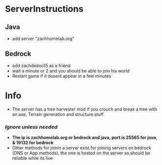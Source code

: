 # ServerInstructions

## Java
+ add server "zachhomelab.org"

## Bedrock
+ add zachdedoo15 as a friend
+ wait a minute or 2 and you should be able to join his world
+ Restart game if it dosent appear in a few minutes

# Info

+ The server has a tree harvester mod if you crouch and break a tree with an axe, Terrain generation and structure stuff






### *Ignore unless needed*
  + **The ip is zachhomelab.org or bedrock and java, port is 25565 for java, & 19132 for bedrock**
  + Other methods for joinin a server exist for joining servers on bedrock (DNS or App methods), the one is hosted on the server so should be reliable while its live
